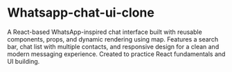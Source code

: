 # Whatsapp-chat-ui-clone
A React-based WhatsApp-inspired chat interface built with reusable components, props, and dynamic rendering using map. Features a search bar, chat list with multiple contacts, and responsive design for a clean and modern messaging experience. Created to practice React fundamentals and UI building.
